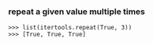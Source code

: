 ### repeat a given value multiple times
    >>> list(itertools.repeat(True, 3))
    >>> [True, True, True]
